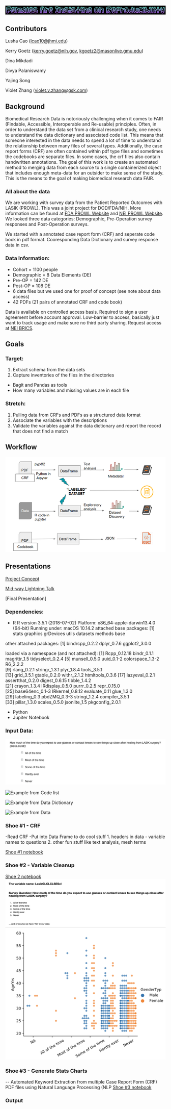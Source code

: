 ![alt text](/logo.png)



## Contributors
Lusha Cao (lcao10@jhmi.edu)

Kerry Goetz (kerry.goetz@nih.gov, kgoetz2@masonlive.gmu.edu)

Dina Mikdadi

Divya Palaniswamy

Yajing Song

Violet Zhang (violet.v.zhang@gsk.com)

## Background

Biomedical Research Data is notoriously challenging when it comes to FAIR (Findable, Accessible, Interoperable and Re-usable) principles. Often, in order to understand the data set from a clinical research study, one needs to understand the data dictionary and associated code list. This means that someone interested in the data needs to spend a lot of time to understand the relationship between many files of several types. Additionally, the case report forms (CRF) are often contained within pdf type files and sometimes the codebooks are separate files. In some cases, the crf files also contain handwritten annotations. The goal of this work is to create an automated method to merging data from each source to a single containerized object that includes enough meta-data for an outsider to make sense of the study. This is the means to the goal of making biomedical research data FAIR.

### All about the data
We are working with survey data from the Patient Reported Outcomes with LASIK (PROWL). This was a joint project for DOD/FDA/NIH. More information can be found at [FDA PROWL Website](https://www.fda.gov/medical-devices/lasik/lasik-quality-life-collaboration-project) and [NEI PROWL Website](https://prowl.nei.nih.gov/). We looked three data categories: Demographic, Pre-Operation survey responses and Post-Operation surveys.

We started with a annotated case report form (CRF) and seperate code book in pdf format. Cooresponding Data Dictionary and survey response data in csv. 

### Data Information:
* Cohort = 1100 people
* Demographic = 8 Data Elements (DE)
* Pre-OP = 142 DE
* Post-OP = 108 DE
* 6 data files but we used one for proof of concept (see note about data access)
* 42 PDFs (21 pairs of annotated CRF and code book)

Data is available on controlled access basis. Required to sign a user agreement before account approval. Low-barrier to access, basically just want to track usage and make sure no third party sharing. Request access at [NEI BRICS](https://brics.nei.nih.gov).

## Goals
### Target: 
  1. Extract schema from the data sets
  2. Capture inventories of the files in the directories
  * Bagit and Pandas as tools
  * How many variables and missing values are in each file
### Stretch: 
  1. Pulling data from CRFs and PDFs as a structured data format 
  2. Associate the variables with the descriptions 
  3. Validate the variables against the data dictionary and report the record that does not find a match
  
## Workflow  

![alt text](/workflow.png)

## Presentations
[Project Concept](https://docs.google.com/document/d/1TnwnpWZsiipe2CH5zI_E20LvC_MvSOaQ_qIA1LlxgjM/edit?usp=sharing)

[Mid-way Lightning Talk](https://docs.google.com/presentation/d/1HCeoqp5jsKcanOoGPzKoNtMGqlKLhIXQKGbLvbgXUYs/edit?usp=sharing)

[Final Presentation]

### Dependencies:
* R
R version 3.5.1 (2018-07-02)
Platform: x86_64-apple-darwin13.4.0 (64-bit)
Running under: macOS  10.14.2
attached base packages:
[1] stats     graphics  grDevices utils     datasets  methods   base     

other attached packages:
[1] bindrcpp_0.2.2 dplyr_0.7.6    ggplot2_3.0.0 

loaded via a namespace (and not attached):
 [1] Rcpp_0.12.18     bindr_0.1.1      magrittr_1.5     tidyselect_0.2.4
 [5] munsell_0.5.0    uuid_0.1-2       colorspace_1.3-2 R6_2.2.2        
 [9] rlang_0.2.1      stringr_1.3.1    plyr_1.8.4       tools_3.5.1     
[13] grid_3.5.1       gtable_0.2.0     withr_2.1.2      htmltools_0.3.6 
[17] lazyeval_0.2.1   assertthat_0.2.0 digest_0.6.15    tibble_1.4.2    
[21] crayon_1.3.4     IRdisplay_0.5.0  purrr_0.2.5      repr_0.15.0     
[25] base64enc_0.1-3  IRkernel_0.8.12  evaluate_0.11    glue_1.3.0      
[29] labeling_0.3     pbdZMQ_0.3-3     stringi_1.2.4    compiler_3.5.1  
[33] pillar_1.3.0     scales_0.5.0     jsonlite_1.5     pkgconfig_2.0.1 
* Python
* Jupiter Notebook

### Input Data: 
![Example from CRF](/CRF.PNG)

![Example from Code list](/codelist.PNG)

![Example from Data Dictionary](/data_dictionary.PNG)

![Example from Data](/Data_set.PNG)

### Shoe #1 - CRF
  -Read CRF
  -Put into Data Frame to do cool stuff
    1. headers in data - variable names to questions
    2. other fun stuff like text analysis, mesh terms
    
[Shoe #1 notebook](https://github.com/NCBI-Hackathons/Females-Are-Insisting-on-Reproducibility-/blob/master/CRFPDF2PyDF.ipynb)
    
### Shoe #2 - Variable Cleanup
[Shoe 2 notebook](https://github.com/NCBI-Hackathons/Females-Are-Insisting-on-Reproducibility-/blob/master/shoe2_variable_cleanup.ipynb)
![Example of cleanup based on the variable](cleanup.png)
![Example of Cleanup Stats grahp](/LasikGLCLCLSEScl.png)

### Shoe #3 - Generate Stats Charts
-- Automated Keyword Extraction from multiple Case Report Form (CRF) PDF files using Natural Language Processing (NLP
[Shoe #3 notebook](https://github.com/NCBI-Hackathons/Females-Are-Insisting-on-Reproducibility-/blob/master/Automated%20Keyword%20Extraction%20from%20CRF%20using%20NLP.ipynb)
  
###

### Output



